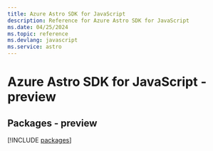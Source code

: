 ```yaml
---
title: Azure Astro SDK for JavaScript
description: Reference for Azure Astro SDK for JavaScript
ms.date: 04/25/2024
ms.topic: reference
ms.devlang: javascript
ms.service: astro
---
```

# Azure Astro SDK for JavaScript - preview
## Packages - preview
[!INCLUDE [packages](astro-index.md)]